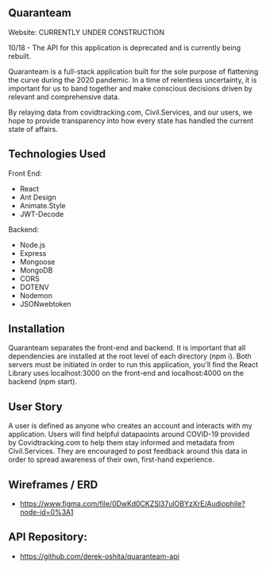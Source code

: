 ## Quaranteam

Website: CURRENTLY UNDER CONSTRUCTION

10/18 - The API for this application is deprecated and is currently being rebuilt.

Quaranteam is a full-stack application built for the sole purpose of flattening the curve during the 2020 pandemic. In a time of relentless uncertainty, it is important for us to band together and make conscious decisions driven by relevant and comprehensive data. 

By relaying data from covidtracking.com, Civil.Services, and our users, we hope to provide transparency into how every state has handled the current state of affairs. 

## Technologies Used

Front End: 

- React
- Ant Design 
- Animate.Style
- JWT-Decode

Backend: 

- Node.js
- Express
- Mongoose
- MongoDB
- CORS
- DOTENV
- Nodemon
- JSONwebtoken

## Installation

Quaranteam separates the front-end and backend. It is important that all dependencies are installed at the root level of each directory (npm i). Both servers must be initiated in order to run this application, you'll find the React Library uses localhost:3000 on the front-end and localhost:4000 on the backend (npm start). 

## User Story

A user is defined as anyone who creates an account and interacts with my application. Users will find helpful datapaoints around COVID-19 provided by Covidtracking.com to help them stay informed and metadata from Civil.Services. They are encouraged to post feedback around this data in order to spread awareness of their own, first-hand experience. 

## Wireframes / ERD

- https://www.figma.com/file/0DwKd0CKZSl37ulOBYzXrE/Audiophile?node-id=0%3A1

## API Repository: 

- https://github.com/derek-oshita/quaranteam-api
